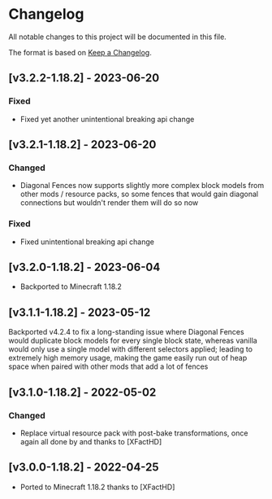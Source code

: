 # Changelog
All notable changes to this project will be documented in this file.

The format is based on [Keep a Changelog].

## [v3.2.2-1.18.2] - 2023-06-20
### Fixed
- Fixed yet another unintentional breaking api change

## [v3.2.1-1.18.2] - 2023-06-20
### Changed
- Diagonal Fences now supports slightly more complex block models from other mods / resource packs, so some fences that would gain diagonal connections but wouldn't render them will do so now
### Fixed
- Fixed unintentional breaking api change

## [v3.2.0-1.18.2] - 2023-06-04
- Backported to Minecraft 1.18.2

## [v3.1.1-1.18.2] - 2023-05-12
Backported v4.2.4 to fix a long-standing issue where Diagonal Fences would duplicate block models for every single block state, whereas vanilla would only use a single model with different selectors applied; leading to extremely high memory usage, making the game easily run out of heap space when paired with other mods that add a lot of fences

## [v3.1.0-1.18.2] - 2022-05-02
### Changed
- Replace virtual resource pack with post-bake transformations, once again all done by and thanks to [XFactHD]

## [v3.0.0-1.18.2] - 2022-04-25
- Ported to Minecraft 1.18.2 thanks to [XFactHD]

[Keep a Changelog]: https://keepachangelog.com/en/1.0.0/
